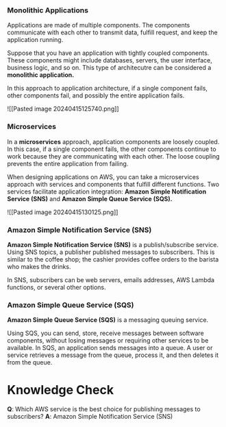 ### Monolithic Applications
Applications are made of multiple components. The components communicate with each other to transmit data, fulfill request, and keep the application running.

Suppose that you have an application with tightly coupled components. These components might include databases, servers, the user interface, business logic, and so on. This type of architecutre can be considered a **monolithic application.**

In this approach to application architecture, if a single component fails, other components fail, and possibly the entire application fails.

![[Pasted image 20240415125740.png]]
### Microservices
In a **microservices** approach, application components are loosely coupled. In this case, if a single component fails, the other components continue to work because they are communicating with each other. The loose coupling prevents the entire application from failing.

When designing applications on AWS, you can take a microservices approach with services and components that fulfill different functions. Two services facilitate application integration: **Amazon Simple Notification Service (SNS)** and **Amazon Simple Queue Service (SQS).**

![[Pasted image 20240415130125.png]]
### Amazon Simple Notification Service (SNS)
**Amazon Simple Notification Service (SNS)** is a publish/subscribe service. Using SNS topics, a publisher published messages to subscribers. This is similar to the coffee shop; the cashier provides coffee orders to the barista who makes the drinks.

In SNS, subscribers can be web servers, emails addresses, AWS Lambda functions, or several other options.
### Amazon Simple Queue Service (SQS)
**Amazon Simple Queue Service (SQS)** is a messaging queuing service.

Using SQS, you can send, store, receive messages between software components, without losing messages or requiring other services to be available. In SQS, an application sends messages into a queue. A user or service retrieves a message from the queue, process it, and then deletes it from the queue.
# Knowledge Check

**Q**: Which AWS service is the best choice for publishing messages to subscribers?
**A**: Amazon Simple Notification Service (SNS)
